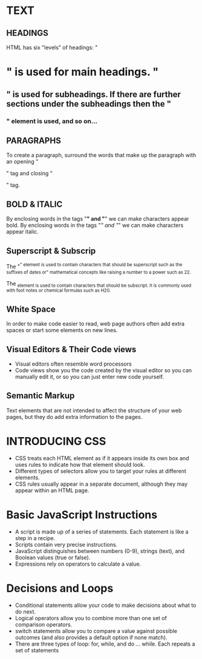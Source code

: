 # TEXT
## HEADINGS

HTML has six "levels" of headings:
"<h1>" is used for main headings.
"<h2>" is used for subheadings.
If there are further sections under the subheadings then the "<h3>" element is used, and so on...

## PARAGRAPHS 
To create a paragraph, surround the words that make up the paragraph with an opening "<p>" tag and closing "</p>" tag.

## BOLD & ITALIC
By enclosing words in the tags "<b>" and "</b>" we can make characters appear bold. By enclosing words in the tags
"<i>" and "</i>" we can make characters appear italic.

## Superscript & Subscrip
The "<sup>" element is used to contain characters that should be superscript such as the suffixes of dates or" mathematical concepts like raising a number to a power such as 22.

The <sub> element is used to contain characters that should be subscript. It is commonly used with foot notes or chemical formulas such as H20.

## White Space
In order to make code easier to read, web page authors often add extra spaces or start some elements on new lines.

## Visual Editors & Their Code views
- Visual editors often resemble word processors
- Code views show you the code created by the visual editor so you can manually edit it, or so you can just enter new code yourself.

## Semantic Markup
Text elements that are not intended to affect the structure of your web pages, but they do add extra information to the pages.

# INTRODUCING CSS
- CSS treats each HTML element as if it appears inside its own box and uses rules to indicate how that element should look.
- Different types of selectors allow you to target your
rules at different elements.
- CSS rules usually appear in a separate document, although they may appear within an HTML page.

# Basic JavaScript Instructions
- A script is made up of a series of statements. Each statement is like a step in a recipe. 
- Scripts contain very precise instructions.
- JavaScript distinguishes between numbers (0-9), strings (text), and Boolean values (true or false). 
- Expressions rely on operators to calculate a value.

# Decisions and Loops
- Conditional statements allow your code to make decisions about what to do next. 
- Logical operators allow you to combine more than one set of comparison operators. 
- switch statements allow you to compare a value against possible outcomes (and also provides a default option if none match). 
- There are three types of loop: for, while, and do ... while. Each repeats a set of statements
